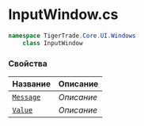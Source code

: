 
# InputWindow.cs
```csharp
namespace TigerTrade.Core.UI.Windows  
    class InputWindow
```

### Свойства
| Название | Описание |
| --- | --- |
| [`Message`](./Свойства/Message.md) | *Описание* |
| [`Value`](./Свойства/Value.md) | *Описание* |
